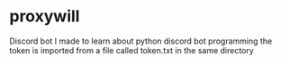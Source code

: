 # proxywill
Discord bot I made to learn about python discord bot programming
the token is imported from a file called token.txt in the same directory
